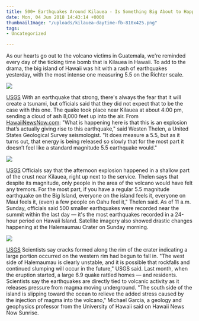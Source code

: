 ```yaml
---
title: 500+ Earthquakes Around Kilauea - Is Something Big About to Happen?
date: Mon, 04 Jun 2018 14:43:14 +0000
thumbnailImage: "/uploads/kilauea-daytime-fb-810x425.png"
tags:
- Uncategorized

---
```

As our hearts go out to the volcano victims in Guatemala, we're reminded every day of the ticking time bomb that is Kilauea in Hawaii. To add to the drama, the big island of Hawaii was hit with a rash of earthquakes yesterday, with the most intense one measuring 5.5 on the Richter scale.

![](http://newsattorneys.staging.wpengine.com/wp-content/uploads/2018/06/kilauea-daytime-usgs-dailymail.jpg) 

[USGS](https://www.usgs.gov/news/k-lauea-volcano-erupts) With an earthquake that strong, there's always the fear that it will create a tsunami, but officials said that they did not expect that to be the case with this one. The quake took place near Kilauea at about 4:00 pm, sending a cloud of ash 8,000 feet up into the air. From [HawaiiNewsNow.com](http://www.hawaiinewsnow.com/story/38310826/45-magnitude-quake-rattles-big-island-no-tsunami-generated): "What is happening here is that this is an explosion that’s actually giving rise to this earthquake," said Westen Thelen, a United States Geological Survey seismologist. "It does measure a 5.5, but as it turns out, that energy is being released so slowly that for the most part it doesn’t feel like a standard magnitude 5.5 earthquake would." 

![](http://newsattorneys.staging.wpengine.com/wp-content/uploads/2018/06/kilauea-drone-footage-1.jpg) 

[USGS](https://www.usgs.gov/news/k-lauea-volcano-erupts) Officials say that the afternoon explosion happened in a shallow part of the crust near Kilauea, right up next to the service. Thelen says that despite its magnitude, only people in the area of the volcano would have felt any tremors. For the most part, if you have a regular 5.5 magnitude earthquake on the Big Island, everyone on the island feels it, everyone on Maui feels it, (even) a few people on Oahu feel it," Thelen said. As of 11 a.m. Sunday, officials said 500 smaller earthquakes were recorded near the summit within the last day — it's the most earthquakes recorded in a 24-hour period on Hawaii Island. Satellite imagery also showed drastic changes happening at the Halemaumau Crater on Sunday morning. 

![](http://newsattorneys.staging.wpengine.com/wp-content/uploads/2018/06/kilauea-eruption-fb-1024x538.png) 

[USGS](https://www.usgs.gov/news/k-lauea-volcano-erupts) Scientists say cracks formed along the rim of the crater indicating a large portion occurred on the western rim had begun to fall in. "The west side of Halemaumau is clearly unstable, and it is possible that rockfalls and continued slumping will occur in the future," USGS said. Last month, when the eruption started, a large 6.9 quake rattled homes — and residents. Scientists say the earthquakes are directly tied to volcanic activity as it releases pressure from magma moving underground. "The south side of the island is slipping toward the ocean to relieve the added stress caused by the injection of magma into the volcano," Michael Garcia, a geology and geophysics professor from the University of Hawaii said on Hawaii News Now Sunrise.